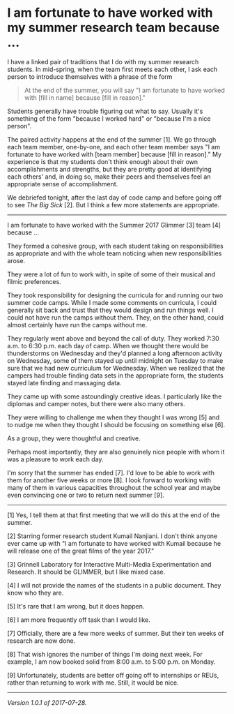I am fortunate to have worked with my summer research team because ...
======================================================================

I have a linked pair of traditions that I do with my summer research
students.  In mid-spring, when the team first meets each other, I ask
each person to introduce themselves with a phrase of the form

> At the end of the summer, you will say "I am fortunate to have worked with
[fill in name] because [fill in reason]."  

Students generally have trouble figuring out what to say.  Usually it's
something of the form "because I worked hard" or "because I'm a nice
person".

The paired activity happens at the end of the summer [1].  We go through
each team member, one-by-one, and each other team member says "I am
fortunate to have worked with [team member] because [fill in reason]."
My experience is that my students don't think enough about their own
accomplishments and strengths, but they are pretty good at identifying
each others' and, in doing so, make their peers and themselves feel an
appropriate sense of accomplishment.

We debriefed tonight, after the last day of code camp and before going
off to see _The Big Sick_ [2].  But I think a few more statements are
appropriate.

---

I am fortunate to have worked with the Summer 2017 Glimmer [3] team [4]
because ...

They formed a cohesive group, with each student taking on responsibilities
as appropriate and with the whole team noticing when new responsibilities
arose.

They were a lot of fun to work with, in spite of some of their 
musical and filmic preferences.

They took responsibility for designing the curricula for and running
our two summer code camps.  While I made some comments on curricula, I could
generally sit back and trust that they would design and run things well.
I could not have run the camps without them.  They, on the other hand,
could almost certainly have run the camps without me.

They regularly went above and beyond the call of duty.  They worked
7:30 a.m. to 6:30 p.m. each day of camp.  When we thought there would be
thunderstorms on Wednesday and they'd planned a long afternoon activity
on Wednesday, some of them stayed up until midnight on Tuesday to make
sure that we had new curriculum for Wednesday.  When we realized that
the campers had trouble finding data sets in the appropriate form,
the students stayed late finding and massaging data.

They came up with some astoundingly creative ideas.  I particularly like the
diplomas and camper notes, but there were also many others.

They were willing to challenge me when they thought I was wrong [5] and
to nudge me when they thought I should be focusing on something else [6].

As a group, they were thoughtful and creative.

Perhaps most importantly, they are also genuinely nice people with whom
it was a pleasure to work each day.

I'm sorry that the summer has ended [7].  I'd love to be able to work
with them for another five weeks or more [8].  I look forward to working
with many of them in various capacities throughout the school year and
maybe even convincing one or two to return next summer [9].

---

[1] Yes, I tell them at that first meeting that we will do this at
the end of the summer.

[2] Starring former research student Kumail Nanjiani.  I don't think anyone
ever came up with "I am fortunate to have worked with Kumail because he
will release one of the great films of the year 2017."

[3] Grinnell Laboratory for Interactive Multi-Media Experimentation
and Research.  It should be GLIMMER, but I like mixed case.

[4] I will not provide the names of the students in a public document.
They know who they are.

[5] It's rare that I am wrong, but it does happen.

[6] I am more frequently off task than I would like.

[7] Officially, there are a few more weeks of summer.  But their ten
weeks of research are now done.

[8] That wish ignores the number of things I'm doing next week.  For example,
I am now booked solid from 8:00 a.m. to 5:00 p.m. on Monday.

[9] Unfortunately, students are better off going off to internships or
REUs, rather than returning to work with me.  Still, it would be nice.

---

*Version 1.0.1 of 2017-07-28.*
